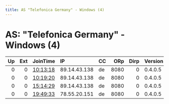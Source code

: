 ```yaml
---
title: AS "Telefonica Germany" - Windows (4)
---
```


# AS: "Telefonica Germany" - Windows (4)

|   Up |   Ext | JoinTime                                                                                            | IP           | CC   |   ORp |   Dirp | Version   | Contact   | Nickname   |   eFamMembers |
|-----:|------:|:----------------------------------------------------------------------------------------------------|:-------------|:-----|------:|-------:|:----------|:----------|:-----------|--------------:|
|    0 |     0 | [10:13:18](https://metrics.torproject.org/rs.html#details/9B48DA5C370B79B8DDDEB837BC5BC11ECB2C5113) | 89.14.43.138 | de   |  8080 |      0 | 0.4.0.5   | None      | BummBumm   |             1 |
|    0 |     0 | [10:19:20](https://metrics.torproject.org/rs.html#details/29D53A4876A77C6B5D07CB0BB40D75E7EBDD9808) | 89.14.43.138 | de   |  8080 |      0 | 0.4.0.5   | None      | BummBumm   |             1 |
|    0 |     0 | [15:14:29](https://metrics.torproject.org/rs.html#details/C0B8CE7C7DFDC6BD8CE88B96FD9944431D274295) | 89.14.43.138 | de   |  8080 |      0 | 0.4.0.5   | None      | BummBumm   |             1 |
|    0 |     0 | [19:49:33](https://metrics.torproject.org/rs.html#details/43200BE2E0F6AA92CDB2CD57FAD84C14CBFAD548) | 78.55.20.151 | de   |  8080 |      0 | 0.4.0.5   | None      | BummBumm   |             1 |
